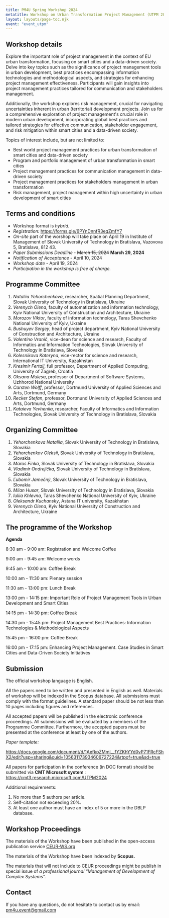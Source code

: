```yaml
---
title: PM4U Spring Workshop 2024
metatitle: Workshop on Urban Transformation Project Management (UTPM 2024)
layout: layouts/page-toc.njk
event: "event_utpm"
---
```


<h2 class="subtitle" id="details">Workshop details</h2>

Explore the important role of project management in the context of EU urban transformation, focusing on smart cities and a data-driven society. Delve into key topics such as the significance of project management tools in urban development, best practices encompassing information technologies and methodological aspects, and strategies for enhancing project management effectiveness. Participants will gain insights into project management practices tailored for communication and stakeholders management. 

Additionally, the workshop explores risk management, crucial for navigating uncertainties inherent in urban (territorial) development projects. Join us for a comprehensive exploration of project management's crucial role in modern urban development, incorporating global best practices and tailored strategies for effective communication, stakeholder engagement, and risk mitigation within smart cities and a data-driven society.

Topics of interest include, but are not limited to:
- Best world project management practices for urban transformation of smart cities and data-driven society
- Program and portfolio management of urban transformation in smart cities
- Project management practices for communication management in data-driven society
- Project management practices for stakeholders management in urban transformation
- Risk management, project management within high uncertainty in urban development of smart cities

<h2 class="subtitle" id="terms">Terms and conditions</h2>

- Workshop format is *hybrid.*
- *Registration:* <https://forms.gle/6PYnDnnfR3eqZmfY7>
- *On-site* part of the worshop will take place on April 19 in Institute of Management of Slovak University of Technology in Bratislava, Vazovova 5, Bratislava, 812 43.
- *Paper Submissions Deadline* - ~~March 15, 2024~~ <b> March 29, 2024 </b>
- *Notification of Acceptance* - April 10, 2024
- *Workshop date* -  April 19, 2024
- *Participation in the workshop is free of charge.*

<h2 class="subtitle"id="prg-committee">Programme Committee</h2>

1.	*Nataliia Yehorchenkova*, researcher, Spatial Planning Department, Slovak University of Technology in Bratislava, Ukraine
2.	*Verenych Olena*, faculty of automatization and information technology,  Kyiv National University of Construction and Architecture, Ukraine
3.	*Morozov Viktor*, faculty of information technology, Taras Shevchenko National University of Kyiv, Ukraine
4.	*Bushuyev Sergey*, head of project department, Kyiv National University of Construction and Architecture, Ukraine
5.	*Valentino Vranič*,  vice-dean for science and research, Faculty of Informatics and Information Technologies,  Slovak University of Technology in Bratislava, Slovakia 
6.	*Kolesnikova Kateryna*, vice-rector for science and research, International IT University, Kazakhstan
7.	*Kresimir Fertalj*, full professor, Department of Applied Computing, University of Zagreb, Croatia
8.	*Oksana Mulesa*, professor of Department of Software Systems, Uzhhorod National University
9.  *Carsten Wolff*, professor, Dortmund University of Applied Sciences and Arts, Dortmund, Germany
10. *Recker Stefan*, professor, Dortmund University of Applied Sciences and Arts, Dortmund, Germany
11. *Kataieva Yevheniia*, researcher, Faculty of Informatics and Information Technologies, Slovak University of Technology in Bratislava, Slovakia

<h2 class="subtitle" id="org-committee">Organizing Committee</h2>

1. *Yehorchenkova Nataliia*, Slovak University of Technology in Bratislava, Slovakia
2. *Yehorchenkov Oleksii*, Slovak University of Technology in Bratislava, Slovakia
3. *Maros Finka*, Slovak University of Technology in Bratislava, Slovakia
4. *Vladimír Ondrejička*,  Slovak University of Technology in Bratislava, Slovakia
5. *Ľubomír Jamečný*, Slovak University of Technology in Bratislava, Slovakia
6. *Milan Husar*, Slovak University of Technology in Bratislava, Slovakia 
7. *Iuliia Khlevna*, Taras Shevchenko National University of Kyiv, Ukraine
8. *Oleksandr Kuchansky*, Astana IT university, Kazakhstan
9. *Verenych Olena*, Kyiv National University of Construction and Architecture, Ukraine

<h2 class="subtitle" id="programme">The programme of the Workshop</h2>

**Agenda**

8:30 am - 9:00 am: Registration and Welcome Coffee

9:00 am - 9:45 am: Welcome words 

9:45 am - 10:00 am: Coffee Break 

10:00 am - 11:30 am: Plenary session 

11:30 am - 13:00 pm: Lunch Break

13:00 pm - 14:15 pm:  Important Role of Project Management Tools in Urban Development and Smart Cities

14:15 pm - 14:30 pm: Coffee Break 

14:30 pm - 15:45 pm: Project Management Best Practices: Information Technologies & Methodological Aspects

15:45 pm - 16:00 pm: Coffee Break

16:00 pm - 17:15 pm: Enhancing Project Management. Case Studies in Smart Cities and Data-Driven Society Initiatives

<h2 class="subtitle" id="submission">Submission</h2>

The official workshop language is English. 

All the papers need to be written and presented in English as well.
Materials of workshop will be indexed in the Scopus database. All submissions must comply with the format guidelines. A standard paper should be not less than 10 pages including figures and references. 

All accepted papers will be published in the electronic conference proceedings. All submissions will be evaluated by a members of the Programme Committee. Furthermore, the accepted papers must be presented at the conference at least by one of the authors.

*Paper template:* 

<https://docs.google.com/document/d/1AefkpZMml__fYZKhYYd0vP71FRcFShX2/edit?usp=sharing&ouid=105631173934606727224&rtpof=true&sd=true>

All papers for participation in the conference (in DOC format) should be submitted via <b> CMT Microsoft system </b>: <https://cmt3.research.microsoft.com/UTPM2024>

Additional requirements:

1. No more than 5 authors per article.
2. Self-citation not exceeding 20%.
3. At least one author must have an index of 5 or more in the DBLP database.

<h2 class="subtitle" id="proceedings">Workshop Proceedings</h2>

The materials of the Workshop have been published in the open-access publication service [CEUR-WS.org](https://ceur-ws.org/)

The materials of the Workshop have been indexed by **Scopus.**

The materials that will not include to CEUR proceedings might be publish in special issue of *a professional journal “Management of Development of Complex Systems”.*

<h2 class="subtitle" id="contacts">Contact</h2>

If you have any questions, do not hesitate to contact us by email: <pm4u.event@gmail.com>
